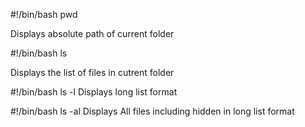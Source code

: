 #!/bin/bash
pwd

Displays absolute path of current folder

#!/bin/bash
ls

Displays the list of files in cutrent folder

#!/bin/bash
ls -l
Displays long list format

#!/bin/bash
ls -al
Displays All files including hidden in long list format
